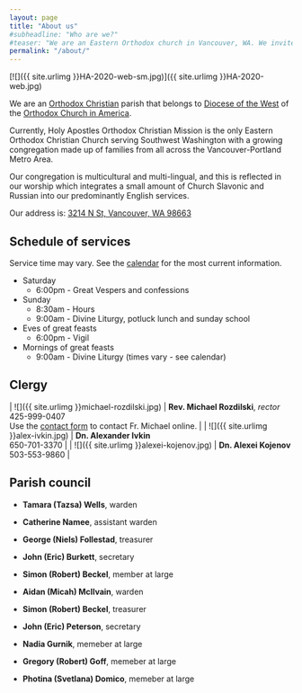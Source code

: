 ```yaml
---
layout: page
title: "About us"
#subheadline: "Who are we?"
#teaser: "We are an Eastern Orthodox church in Vancouver, WA. We invite you to join us for worship and fellowship!"
permalink: "/about/"
---
```


[![]({{ site.urlimg }}HA-2020-web-sm.jpg)]({{ site.urlimg }}HA-2020-web.jpg)

We are an [Orthodox Christian](https://en.wikipedia.org/wiki/Orthodox_christian) parish that belongs to [Diocese of the West](https://www.dowoca.org/) of the [Orthodox Church in America](http://www.oca.org/).

Currently, Holy Apostles Orthodox Christian Mission is the only Eastern Orthodox Christian Church serving Southwest Washington with a growing congregation made up of families from all across the Vancouver-Portland Metro Area.

Our congregation is multicultural and multi-lingual, and this is reflected in our worship which integrates a small amount of Church Slavonic and Russian into our predominantly English services.

Our address is: [3214 N St, Vancouver, WA 98663](http://maps.google.com/maps?f=q&amp;source=s_q&amp;hl=en&amp;geocode=&amp;q=3214+N+St,+Vancouver,+WA+98663&amp;aq=0&amp;sll=37.0625,-95.677068&amp;sspn=61.540818,76.113281&amp;ie=UTF8&amp;hq=&amp;hnear=3214+N+St,+Vancouver,+Clark,+Washington+98663&amp;z=17)

## Schedule of services

Service time may vary. See the [calendar](/calendar/) for the most current information.

- Saturday
  - 6:00pm - Great Vespers and confessions
- Sunday
  - 8:30am - Hours
  - 9:00am - Divine Liturgy, potluck lunch and sunday school
- Eves of great feasts
  - 6:00pm - Vigil
- Mornings of great feasts
  - 9:00am - Divine Liturgy (times vary - see calendar)

## Clergy

| ![]({{ site.urlimg }}michael-rozdilski.jpg) | **Rev. Michael Rozdilski**, *rector* <br/>425-999-0407<br/>Use the [contact form](/contact) to contact Fr. Michael online. | 
| ![]({{ site.urlimg }}alex-ivkin.jpg)        | **Dn. Alexander Ivkin** <br/>650-701-3370 | 
| ![]({{ site.urlimg }}alexei-kojenov.jpg)    | **Dn. Alexei Kojenov** <br/>503-553-9860 | 

## Parish council

- **Tamara (Tazsa) Wells**, warden
- **Catherine Namee**, assistant warden
- **George (Niels) Follestad**, treasurer
- **John (Eric) Burkett**, secretary
- **Simon (Robert) Beckel**, member at large

- **Aidan (Micah) McIlvain**, warden
- **Simon (Robert) Beckel**, treasurer
- **John (Eric) Peterson**, secretary
- **Nadia Gurnik**, memeber at large
- **Gregory (Robert) Goff**, memeber at large
- **Photina (Svetlana) Domico**, memeber at large
